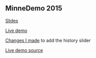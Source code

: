 ## MinneDemo 2015

[Slides](https://github.com/bmaddy/presentations/blob/master/2015-minnebar/state-immutability-and-persistent-data-structures.pdf)

[Live demo](https://bmaddy.github.io/presentations/2015-minnebar/example.html)

[Changes I made](https://github.com/bmaddy/reagent/commit/0aae409dd50dc16d9a8f69535509a3a23c838483) to add the history slider

[Live demo source](https://github.com/bmaddy/reagent/tree/add-slider/examples/geometry)
